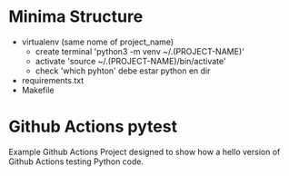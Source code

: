 # Minima Structure
- virtualenv (same nome of project_name)
  + create terminal 'python3 -m venv ~/.(PROJECT-NAME)'
  + activate 'source ~/.(PROJECT-NAME)/bin/activate'
  + check 'which pyhton' debe estar python en dir
- requirements.txt
- Makefile

# Github Actions pytest
Example Github Actions Project designed to show how a hello version of Github Actions testing Python code.

